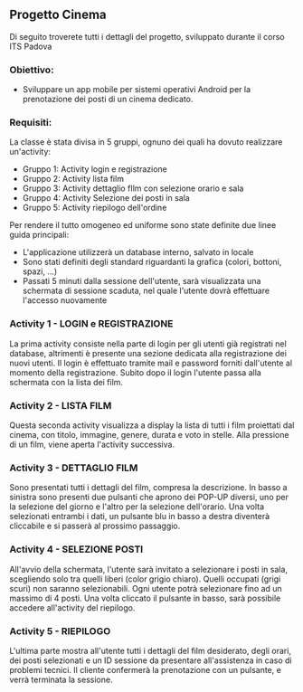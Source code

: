 ## Progetto Cinema
Di seguito troverete tutti i dettagli del progetto, sviluppato durante il corso ITS Padova

### Obiettivo: 

* Sviluppare un app mobile per sistemi operativi Android per la prenotazione dei posti di un cinema dedicato.

### Requisiti:
 
La classe è stata divisa in 5 gruppi, ognuno dei quali ha dovuto realizzare un'activity:

* Gruppo 1: Activity login e registrazione
* Gruppo 2: Activity lista film
* Gruppo 3: Activity dettaglio fIlm con selezione orario e sala
* Gruppo 4: Activity Selezione dei posti in sala
* Gruppo 5: Activity riepilogo dell'ordine

Per rendere il tutto omogeneo ed uniforme sono state definite due linee guida principali:

* L'applicazione utilizzerà un database interno, salvato in locale
* Sono stati definiti degli standard riguardanti la grafica (colori, bottoni, spazi, ...)
* Passati 5 minuti dalla sessione dell'utente, sarà visualizzata una schermata di sessione scaduta, nel quale l'utente dovrà effettuare l'accesso nuovamente

### Activity 1 - LOGIN e REGISTRAZIONE

La prima activity consiste nella parte di login per gli utenti già registrati nel database, altrimenti è presente una sezione dedicata alla registrazione dei nuovi utenti.
Il login è effettuato tramite mail e password forniti dall'utente al momento della registrazione.
Subito dopo il login l'utente passa alla schermata con la lista dei film.

### Activity 2 - LISTA FILM

Questa seconda activity visualizza a display la lista di tutti i film proiettati dal cinema, con titolo, immagine, genere, durata e voto in stelle.
Alla pressione di un film, viene aperta l'activity successiva.

### Activity 3 - DETTAGLIO FILM

Sono presentati tutti i dettagli del film, compresa la descrizione.
In basso a sinistra sono presenti due pulsanti che aprono dei POP-UP diversi, uno per la selezione del giorno e l'altro per la selezione dell'orario.
Una volta selezionati entrambi i dati, un pulsante blu in basso a destra diventerà cliccabile e si passerà al prossimo passaggio.

### Activity 4 - SELEZIONE POSTI

All'avvio della schermata, l'utente sarà invitato a selezionare i posti in sala, scegliendo solo tra quelli liberi (color grigio chiaro). Quelli occupati (grigi scuri) non saranno selezionabili.
Ogni utente potrà selezionare fino ad un massimo di 4 posti. 
Una volta cliccato il pulsante in basso, sarà possibile accedere all'activity del riepilogo.

### Activity 5 - RIEPILOGO

L'ultima parte mostra all'utente tutti i dettagli del film desiderato, degli orari, dei posti selezionati e un ID sessione da presentare all'assistenza in caso di problemi tecnici. 
Il cliente confermerà la prenotazione con un pulsante, e verrà terminata la sessione.
